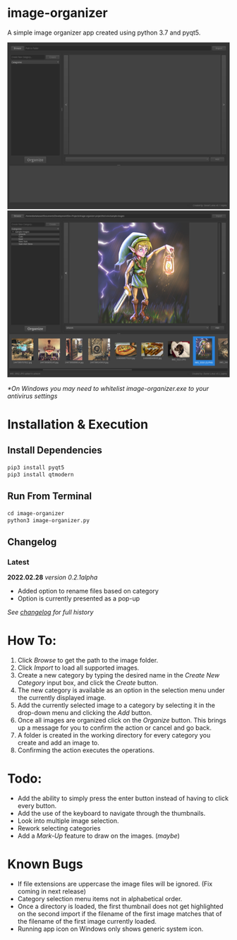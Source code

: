 # image-organizer
A simple image organizer app created using python 3.7 and pyqt5.

![Image Organizer Interface](image-organizer-interface.png)
![Image Organizer In Use](image-organizer-interface-with-images.png)


_*On Windows you may need to whitelist image-organizer.exe to your antivirus settings_  

# Installation & Execution
## Install Dependencies
```shell
pip3 install pyqt5
pip3 install qtmodern
```
## Run From Terminal
```shell
cd image-organizer
python3 image-organizer.py
```

## Changelog

### Latest
**2022.02.28**
_version 0.2.1alpha_

- Added option to rename files based on category
- Option is currently presented as a pop-up

_See [changelog](./changelog.md) for full history_


# How To:
1. Click *Browse* to get the path to the image folder.
2. Click *Import* to load all supported images.
3. Create a new category by typing the desired name in the *Create New Category* input box, and click the *Create* button.
4. The new category is available as an option in the selection menu under the currently displayed image.
5. Add the currently selected image to a category by selecting it in the drop-down menu and clicking the *Add* button.
6. Once all images are organized click on the *Organize* button. This brings up a message for you to confirm the action or cancel and go back.
7. A folder is created in the working directory for every category you create and add an image to.
8. Confirming the action executes the operations.

# Todo:
- Add the ability to simply press the enter button instead of having to click every button.
- Add the use of the keyboard to navigate through the thumbnails.
- Look into multiple image selection.
- Rework selecting categories
- Add a *Mark-Up* feature to draw on the images. (*maybe*)

# Known Bugs
- If file extensions are uppercase the image files will be ignored. (Fix coming in next release)
- Category selection menu items not in alphabetical order.
- Once a directory is loaded, the first thumbnail does not get highlighted on the second import if the filename of the first image matches that of the filename of the first image currently loaded.
- Running app icon on Windows only shows generic system icon.
